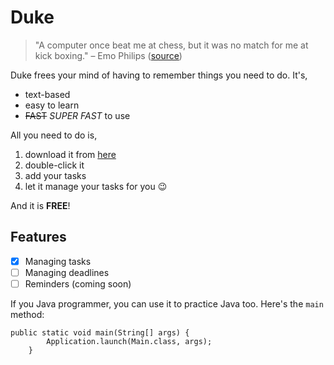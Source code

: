 # Duke
>"A computer once beat me at chess, but it was no match for me at kick boxing." – Emo Philips
([source](https://www.brainyquote.com/quotes/emo_philips_128993))

Duke frees your mind of having to remember things you need to do. It's,
- text-based
- easy to learn
- ~~FAST~~ _SUPER FAST_ to use

All you need to do is, 
1. download it from [here](https://github.com/Samsation/ip)
2. double-click it
3. add your tasks
4. let it manage your tasks for you :wink:

And it is **FREE**!

## Features
- [x] Managing tasks
- [ ] Managing deadlines
- [ ] Reminders (coming soon)

If you Java programmer, you can use it to practice Java too. Here's the `main` method:
```
public static void main(String[] args) {
        Application.launch(Main.class, args);
    }
